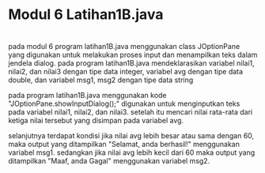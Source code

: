 # Modul 6 Latihan1B.java
#

pada modul 6 program latihan1B.java menggunakan class JOptionPane yang digunakan untuk melakukan proses input dan menampilkan teks dalam jendela dialog.
pada program latihan1B.java mendeklarasikan variabel nilai1, nilai2, dan nilai3 dengan tipe data integer, variabel avg dengan tipe data double, dan variabel msg1, msg2 dengan tipe data string 

pada program latihan1B.java menggunakan kode "JOptionPane.showInputDialog();" digunakan untuk menginputkan teks pada variabel nilai1, nilai2, dan nilai3. setelah itu mencari nilai rata-rata dari ketiga nilai tersebut yang disimpan pada variabel avg. 

selanjutnya terdapat kondisi jika nilai avg lebih besar atau sama dengan 60, maka output yang ditampilkan "Selamat, anda berhasil!" menggunakan variabel msg1. sedangkan jika nilai avg lebih kecil dari 60 maka output yang ditampilkan "Maaf, anda Gagal" menggunakan variabel msg2.